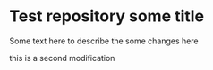 # Test repository some title
Some text here to describe the some changes here

this is a second modification
